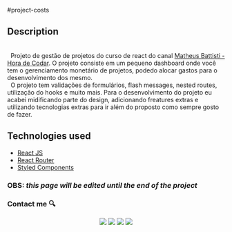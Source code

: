 #<span align="center">project-costs</span>

## Description
<br/>
&nbsp; Projeto de gestão de projetos do curso de react do canal <a href="https://www.youtube.com/channel/UCDoFiMhpOnLFq1uG4RL4xag" 
target="_blank">Matheus Battisti - Hora de Codar</a>. O projeto consiste em um pequeno dashboard onde você tem o gerenciamento monetário de projetos, podedo alocar gastos para
o desenvolvimento dos mesmo. <br/> &nbsp; O projeto tem validações de formulários, flash messages, nested routes, utilização do hooks e muito mais. Para o desenvolvimento do 
projeto eu acabei midificando parte do design, adicionando freatures extras e utilizando tecnologias extras para ir além do proposto como sempre gosto de fazer.

## Technologies used

- <a href="https://pt-br.reactjs.org/" target="_blank">React JS</a>
- <a href="https://reactrouter.com/" target="_blank">React Router</a>
- <a href="https://styled-components.com/" target="_blank">Styled Components</a>

### OBS: <i>this page will be edited until the end of the project</i>

### Contact me 🔍

<div align="center">
  <a href="https://www.instagram.com/jvittorgomes/" target="_blank"><img src="https://img.shields.io/badge/-Instagram-%23E4405F?style=for-the-badge&logo=instagram&logoColor=white" target="_blank"></a>
  <a href="mailto:devitor.contact@gmail.com"  target="_blank"><img src="https://img.shields.io/badge/Gmail-D14836?style=for-the-badge&logo=gmail&logoColor=white"></a>
  <a href="https://www.linkedin.com/in/vitor-gomes-b9a629201/" target="_blank"><img src="https://img.shields.io/badge/-LinkedIn-%230077B5?style=for-the-badge&logo=linkedin&logoColor=white"></a>   
<a href="https://twitter.com/VitorGomesRS/" target="_blank"><img src="https://img.shields.io/badge/Twitter-1DA1F2?style=for-the-badge&logo=twitter&logoColor=white"></a>   
</div>
